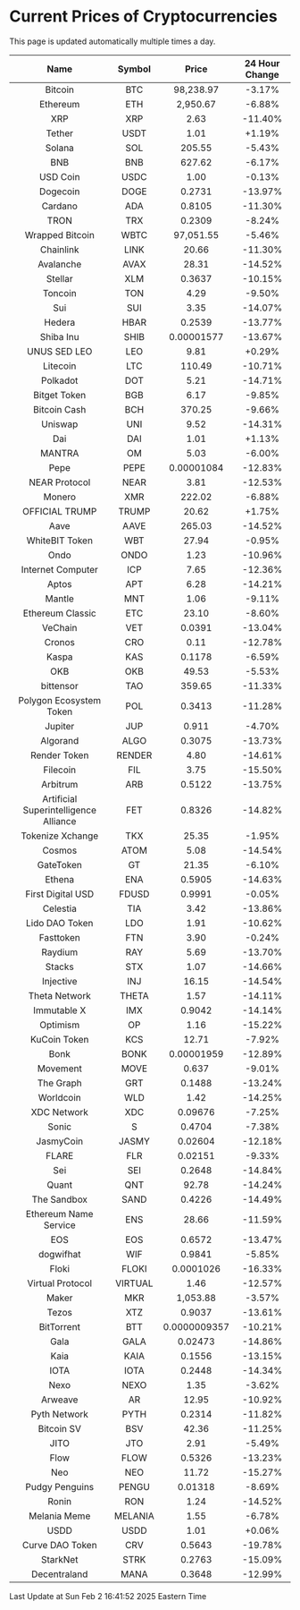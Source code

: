 # Current Prices of Cryptocurrencies
This page is updated automatically multiple times a day.

| Name | Symbol | Price | 24 Hour Change |
| :---: |:---:| :---: | :---: |
| Bitcoin | BTC | 98,238.97 | -3.17% |
| Ethereum | ETH | 2,950.67 | -6.88% |
| XRP | XRP | 2.63 | -11.40% |
| Tether | USDT | 1.01 | +1.19% |
| Solana | SOL | 205.55 | -5.43% |
| BNB | BNB | 627.62 | -6.17% |
| USD Coin | USDC | 1.00 | -0.13% |
| Dogecoin | DOGE | 0.2731 | -13.97% |
| Cardano | ADA | 0.8105 | -11.30% |
| TRON | TRX | 0.2309 | -8.24% |
| Wrapped Bitcoin | WBTC | 97,051.55 | -5.46% |
| Chainlink | LINK | 20.66 | -11.30% |
| Avalanche | AVAX | 28.31 | -14.52% |
| Stellar | XLM | 0.3637 | -10.15% |
| Toncoin | TON | 4.29 | -9.50% |
| Sui | SUI | 3.35 | -14.07% |
| Hedera | HBAR | 0.2539 | -13.77% |
| Shiba Inu | SHIB | 0.00001577 | -13.67% |
| UNUS SED LEO | LEO | 9.81 | +0.29% |
| Litecoin | LTC | 110.49 | -10.71% |
| Polkadot | DOT | 5.21 | -14.71% |
| Bitget Token | BGB | 6.17 | -9.85% |
| Bitcoin Cash | BCH | 370.25 | -9.66% |
| Uniswap | UNI | 9.52 | -14.31% |
| Dai | DAI | 1.01 | +1.13% |
| MANTRA | OM | 5.03 | -6.00% |
| Pepe | PEPE | 0.00001084 | -12.83% |
| NEAR Protocol | NEAR | 3.81 | -12.53% |
| Monero | XMR | 222.02 | -6.88% |
| OFFICIAL TRUMP | TRUMP | 20.62 | +1.75% |
| Aave | AAVE | 265.03 | -14.52% |
| WhiteBIT Token | WBT | 27.94 | -0.95% |
| Ondo | ONDO | 1.23 | -10.96% |
| Internet Computer | ICP | 7.65 | -12.36% |
| Aptos | APT | 6.28 | -14.21% |
| Mantle | MNT | 1.06 | -9.11% |
| Ethereum Classic | ETC | 23.10 | -8.60% |
| VeChain | VET | 0.0391 | -13.04% |
| Cronos | CRO | 0.11 | -12.78% |
| Kaspa | KAS | 0.1178 | -6.59% |
| OKB | OKB | 49.53 | -5.53% |
| bittensor | TAO | 359.65 | -11.33% |
| Polygon Ecosystem Token | POL | 0.3413 | -11.28% |
| Jupiter | JUP | 0.911 | -4.70% |
| Algorand | ALGO | 0.3075 | -13.73% |
| Render Token | RENDER | 4.80 | -14.61% |
| Filecoin | FIL | 3.75 | -15.50% |
| Arbitrum | ARB | 0.5122 | -13.75% |
| Artificial Superintelligence Alliance | FET | 0.8326 | -14.82% |
| Tokenize Xchange | TKX | 25.35 | -1.95% |
| Cosmos | ATOM | 5.08 | -14.54% |
| GateToken | GT | 21.35 | -6.10% |
| Ethena | ENA | 0.5905 | -14.63% |
| First Digital USD | FDUSD | 0.9991 | -0.05% |
| Celestia | TIA | 3.42 | -13.86% |
| Lido DAO Token | LDO | 1.91 | -10.62% |
| Fasttoken | FTN | 3.90 | -0.24% |
| Raydium | RAY | 5.69 | -13.70% |
| Stacks | STX | 1.07 | -14.66% |
| Injective | INJ | 16.15 | -14.54% |
| Theta Network | THETA | 1.57 | -14.11% |
| Immutable X | IMX | 0.9042 | -14.14% |
| Optimism | OP | 1.16 | -15.22% |
| KuCoin Token | KCS | 12.71 | -7.92% |
| Bonk | BONK | 0.00001959 | -12.89% |
| Movement | MOVE | 0.637 | -9.01% |
| The Graph | GRT | 0.1488 | -13.24% |
| Worldcoin | WLD | 1.42 | -14.25% |
| XDC Network | XDC | 0.09676 | -7.25% |
| Sonic | S | 0.4704 | -7.38% |
| JasmyCoin | JASMY | 0.02604 | -12.18% |
| FLARE | FLR | 0.02151 | -9.33% |
| Sei | SEI | 0.2648 | -14.84% |
| Quant | QNT | 92.78 | -14.24% |
| The Sandbox | SAND | 0.4226 | -14.49% |
| Ethereum Name Service | ENS | 28.66 | -11.59% |
| EOS | EOS | 0.6572 | -13.47% |
| dogwifhat | WIF | 0.9841 | -5.85% |
| Floki | FLOKI | 0.0001026 | -16.33% |
| Virtual Protocol | VIRTUAL | 1.46 | -12.57% |
| Maker | MKR | 1,053.88 | -3.57% |
| Tezos | XTZ | 0.9037 | -13.61% |
| BitTorrent | BTT | 0.0000009357 | -10.21% |
| Gala | GALA | 0.02473 | -14.86% |
| Kaia | KAIA | 0.1556 | -13.15% |
| IOTA | IOTA | 0.2448 | -14.34% |
| Nexo | NEXO | 1.35 | -3.62% |
| Arweave | AR | 12.95 | -10.92% |
| Pyth Network | PYTH | 0.2314 | -11.82% |
| Bitcoin SV | BSV | 42.36 | -11.25% |
| JITO | JTO | 2.91 | -5.49% |
| Flow | FLOW | 0.5326 | -13.23% |
| Neo | NEO | 11.72 | -15.27% |
| Pudgy Penguins | PENGU | 0.01318 | -8.69% |
| Ronin | RON | 1.24 | -14.52% |
| Melania Meme | MELANIA | 1.55 | -6.78% |
| USDD | USDD | 1.01 | +0.06% |
| Curve DAO Token | CRV | 0.5643 | -19.78% |
| StarkNet | STRK | 0.2763 | -15.09% |
| Decentraland | MANA | 0.3648 | -12.99% |

Last Update at Sun Feb  2 16:41:52 2025 Eastern Time